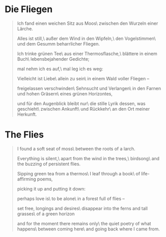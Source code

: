 Die Fliegen
===========

> Ich fand einen weichen Sitz aus Moos\\
> zwischen den Wurzeln einer Lärche.
>
> Alles ist still,\\
> außer dem Wind in den Wipfeln,\\
> den Vogelstimmen\\
> und dem Gesumm beharrlicher Fliegen.
>
> Ich trinke grünen Tee\\
> aus einer Thermosflasche,\\
> blättere in einem Buch\\
> lebensbejahender Gedichte;
>
> mal nehm ich es auf,\\
> mal leg ich es weg:
>
> Vielleicht ist Liebe\\
> allein zu sein\\
> in einem Wald voller Fliegen –
>
> freigelassen verschwinden\\
> Sehnsucht und Verlangen\\
> in den Farnen und hohen Gräsern\\
> eines grünen Horizontes,
>
> und für den Augenblick bleibt nur\\
> die stille Lyrik dessen, was geschieht\\
> zwischen Ankunft\\
> und Rückkehr\\
> an den Ort meiner Herkunft.

The Flies
=========

> I found a soft seat of moss\\
> between the roots of a larch.
>
> Everything is silent,\\
> apart from the wind in the trees,\\
> birdsong\\
> and the buzzing of persistent flies.
>
> Sipping green tea from a thermos\\
> I leaf through a book\\
> of life-affirming poems,
>
> picking it up and putting it down:
>
> perhaps love is\\
> to be alone\\
> in a forest full of flies –
>
> set free, longings and desires\\
> disappear into the ferns and tall grasses\\
> of a green horizon
>
> and for the moment there remains only\\
> the quiet poetry of what happens\\
> between coming here\\
> and going back where I came from.
